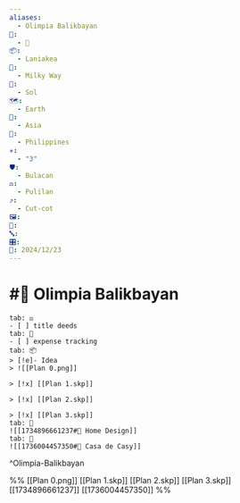 ```yaml
---
aliases:
  - Olimpia Balikbayan
📁:
  - 📍
📦:
  - Laniakea
💱:
  - Milky Way
🔀:
  - Sol
🗺️:
  - Earth
🎨:
  - Asia
🏁:
  - Philippines
✳️:
  - "3"
🛡️:
  - Bulacan
⚖️:
  - Pulilan
⤴️:
  - Cut-cot
🖼️: 
📍: 
🔤: 
🎛️: 
📅: 2024/12/23
---
```

# #📍 Olimpia Balikbayan

```tabs
tab: ⚖️
- [ ] title deeds
tab: 💱
- [ ] expense tracking
tab: 📦
> [!e]- Idea
> ![[Plan 0.png]]

> [!x] [[Plan 1.skp]]

> [!x] [[Plan 2.skp]]

> [!x] [[Plan 3.skp]]
tab: 🎨
![[1734896661237#📍 Home Design]]
tab: 🔢
![[1736004457350#🏁 Casa de Casy]]
```

^Olimpia-Balikbayan

%%
[[Plan 0.png]]
[[Plan 1.skp]]
[[Plan 2.skp]]
[[Plan 3.skp]]
[[1734896661237]]
[[1736004457350]]
%%